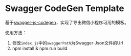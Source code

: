 # Swagger CodeGen Template

基于[swagger-js-codegen](https://github.com/wcandillon/swagger-js-codegen)，实现了导出微信小程序可用的模板。

使用方法：

1. 修改`index.js`中的`swaggerPath`为Swagger Json文件的Url
2. npm install & npm run build
